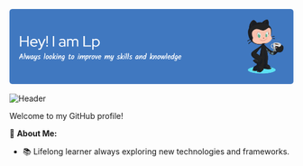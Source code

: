 
![Header](./image.png)

![Header](./2.gif)

Welcome to my GitHub profile! 

🚀 **About Me:**
- 📚 Lifelong learner always exploring new technologies and frameworks.
